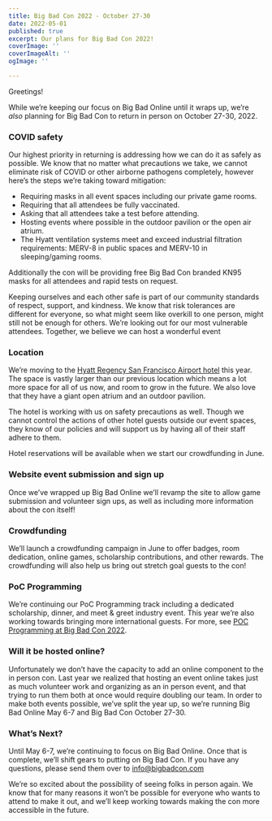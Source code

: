 ```yaml
---
title: Big Bad Con 2022 - October 27-30
date: 2022-05-01
published: true
excerpt: Our plans for Big Bad Con 2022!
coverImage: ''
coverImageAlt: ''
ogImage: ''

---
```

Greetings!

While we’re keeping our focus on Big Bad Online until it wraps up, we’re _also_ planning for Big Bad Con to return in person on October 27-30, 2022.

### COVID safety

Our highest priority in returning is addressing how we can do it as safely as possible. We know that no matter what precautions we take, we cannot eliminate risk of COVID or other airborne pathogens completely, however here’s the steps we’re taking toward mitigation:

* Requiring masks in all event spaces including our private game rooms.
* Requiring that all attendees be fully vaccinated.
* Asking that all attendees take a test before attending.
* Hosting events where possible in the outdoor pavilion or the open air atrium.
* The Hyatt ventilation systems meet and exceed industrial filtration requirements: MERV-8 in public spaces and MERV-10 in sleeping/gaming rooms.

Additionally the con will be providing free Big Bad Con branded KN95 masks for all attendees and rapid tests on request.

Keeping ourselves and each other safe is part of our community standards of respect, support, and kindness. We know that risk tolerances are different for everyone, so what might seem like overkill to one person, might still not be enough for others. We’re looking out for our most vulnerable attendees. Together, we believe we can host a wonderful event

### Location

We’re moving to the [Hyatt Regency San Francisco Airport hotel](https://www.hyatt.com/en-US/hotel/california/hyatt-regency-san-francisco-airport/sfobu) this year. The space is vastly larger than our previous location which means a lot more space for all of us now, and room to grow in the future. We also love that they have a giant open atrium and an outdoor pavilion.

The hotel is working with us on safety precautions as well. Though we cannot control the actions of other hotel guests outside our event spaces, they know of our policies and will support us by having all of their staff adhere to them.

Hotel reservations will be available when we start our crowdfunding in June.

### Website event submission and sign up

Once we’ve wrapped up Big Bad Online we’ll revamp the site to allow game submission and volunteer sign ups, as well as including more information about the con itself!

### Crowdfunding

We’ll launch a crowdfunding campaign in June to offer badges, room dedication, online games, scholarship contributions, and other rewards. The crowdfunding will also help us bring out stretch goal guests to the con!

### PoC Programming

We’re continuing our PoC Programming track including a dedicated scholarship, dinner, and meet & greet industry event. This year we’re also working towards bringing more international guests. For more, see [POC Programming at Big Bad Con 2022](https://www.bigbadcon.com/blog/poc-programming-at-big-bad-con-2022/).

### Will it be hosted online?

Unfortunately we don’t have the capacity to add an online component to the in person con. Last year we realized that hosting an event online takes just as much volunteer work and organizing as an in person event, and that trying to run them both at once would require doubling our team. In order to make both events possible, we’ve split the year up, so we’re running Big Bad Online May 6-7 and Big Bad Con October 27-30.

### What’s Next?

Until May 6-7, we’re continuing to focus on Big Bad Online. Once that is complete, we’ll shift gears to putting on Big Bad Con. If you have any questions, please send them over to [info@bigbadcon.com](mailto:info@bigbadcon.com)

We’re so excited about the possibility of seeing folks in person again. We know that for many reasons it won’t be possible for everyone who wants to attend to make it out, and we’ll keep working towards making the con more accessible in the future.